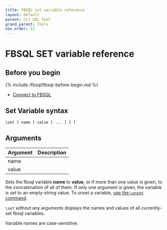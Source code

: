 ```yaml
---
title: FBSQL set variable reference
layout: default
parent: CLI SQL tool
grand_parent: Tools
nav_order: 12
---
```


# FBSQL SET variable reference

## Before you begin

{% include /fbsql/fbsql-before-begin.md %}
* [Connect to FBSQL](/docs/tools/fbsql/fbsql-connect)

## Set Variable syntax

```sh
\set [ name [ value [ ... ] ] ]
```

## Arguments

| Argument | Description |
|---|---|
| name |  |
| value |  |

Sets the fbsql variable **name** to **value**, or if more than one value is given, to the concatenation of all of them. If only one argument is given, the variable is set to an empty-string value. To unset a variable, [use the `\unset` command](#unset-variable).

`\set` without any arguments displays the names and values of all currently-set fbsql variables.

Variable names are case-sensitive.
